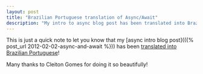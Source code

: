 ```yaml
---
layout: post
title: "Brazilian Portuguese translation of Async/Await"
description: "My intro to async blog post has been translated into Brazilian Portuguese."
---
```


This is just a quick note to let you know that my [async intro blog post](({% post_url 2012-02-02-async-and-await %})) has been [translated into Brazilian Portuguese](http://www.estacouveflor.com/async-e-await/)!

Many thanks to Cleiton Gomes for doing it so beautifully!
